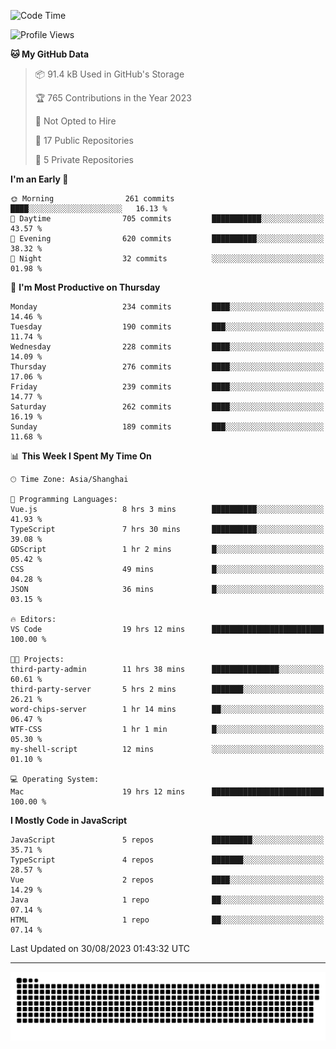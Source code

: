 <!--
<picture>
  <source
    srcset="https://github-readme-stats.vercel.app/api?username=kevinxft&show_icons=true&theme=dark"
    media="(prefers-color-scheme: dark)"
  />
  <source
    srcset="https://github-readme-stats.vercel.app/api?username=kevinxft&show_icons=true"
    media="(prefers-color-scheme: light), (prefers-color-scheme: no-preference)"
  />
  <img src="https://github-readme-stats.vercel.app/api?username=kevinxft&show_icons=true" />
</picture>
-->

<!--START_SECTION:waka-->
![Code Time](http://img.shields.io/badge/Code%20Time-1%2C194%20hrs%2020%20mins-blue)

![Profile Views](http://img.shields.io/badge/Profile%20Views-0-blue)

**🐱 My GitHub Data** 

> 📦 91.4 kB Used in GitHub's Storage 
 > 
> 🏆 765 Contributions in the Year 2023
 > 
> 🚫 Not Opted to Hire
 > 
> 📜 17 Public Repositories 
 > 
> 🔑 5 Private Repositories 
 > 
**I'm an Early 🐤** 

```text
🌞 Morning                261 commits         ████░░░░░░░░░░░░░░░░░░░░░   16.13 % 
🌆 Daytime                705 commits         ███████████░░░░░░░░░░░░░░   43.57 % 
🌃 Evening                620 commits         ██████████░░░░░░░░░░░░░░░   38.32 % 
🌙 Night                  32 commits          ░░░░░░░░░░░░░░░░░░░░░░░░░   01.98 % 
```
📅 **I'm Most Productive on Thursday** 

```text
Monday                   234 commits         ████░░░░░░░░░░░░░░░░░░░░░   14.46 % 
Tuesday                  190 commits         ███░░░░░░░░░░░░░░░░░░░░░░   11.74 % 
Wednesday                228 commits         ████░░░░░░░░░░░░░░░░░░░░░   14.09 % 
Thursday                 276 commits         ████░░░░░░░░░░░░░░░░░░░░░   17.06 % 
Friday                   239 commits         ████░░░░░░░░░░░░░░░░░░░░░   14.77 % 
Saturday                 262 commits         ████░░░░░░░░░░░░░░░░░░░░░   16.19 % 
Sunday                   189 commits         ███░░░░░░░░░░░░░░░░░░░░░░   11.68 % 
```


📊 **This Week I Spent My Time On** 

```text
🕑︎ Time Zone: Asia/Shanghai

💬 Programming Languages: 
Vue.js                   8 hrs 3 mins        ██████████░░░░░░░░░░░░░░░   41.93 % 
TypeScript               7 hrs 30 mins       ██████████░░░░░░░░░░░░░░░   39.08 % 
GDScript                 1 hr 2 mins         █░░░░░░░░░░░░░░░░░░░░░░░░   05.42 % 
CSS                      49 mins             █░░░░░░░░░░░░░░░░░░░░░░░░   04.28 % 
JSON                     36 mins             █░░░░░░░░░░░░░░░░░░░░░░░░   03.15 % 

🔥 Editors: 
VS Code                  19 hrs 12 mins      █████████████████████████   100.00 % 

🐱‍💻 Projects: 
third-party-admin        11 hrs 38 mins      ███████████████░░░░░░░░░░   60.61 % 
third-party-server       5 hrs 2 mins        ███████░░░░░░░░░░░░░░░░░░   26.21 % 
word-chips-server        1 hr 14 mins        ██░░░░░░░░░░░░░░░░░░░░░░░   06.47 % 
WTF-CSS                  1 hr 1 min          █░░░░░░░░░░░░░░░░░░░░░░░░   05.30 % 
my-shell-script          12 mins             ░░░░░░░░░░░░░░░░░░░░░░░░░   01.10 % 

💻 Operating System: 
Mac                      19 hrs 12 mins      █████████████████████████   100.00 % 
```

**I Mostly Code in JavaScript** 

```text
JavaScript               5 repos             █████████░░░░░░░░░░░░░░░░   35.71 % 
TypeScript               4 repos             ███████░░░░░░░░░░░░░░░░░░   28.57 % 
Vue                      2 repos             ████░░░░░░░░░░░░░░░░░░░░░   14.29 % 
Java                     1 repo              ██░░░░░░░░░░░░░░░░░░░░░░░   07.14 % 
HTML                     1 repo              ██░░░░░░░░░░░░░░░░░░░░░░░   07.14 % 
```




 Last Updated on 30/08/2023 01:43:32 UTC
<!--END_SECTION:waka-->

---

<picture>
  <source media="(prefers-color-scheme: dark)" srcset="https://raw.githubusercontent.com/kevinxft/kevinxft/output/github-contribution-grid-snake-dark.svg">
  <source media="(prefers-color-scheme: light)" srcset="https://raw.githubusercontent.com/kevinxft/kevinxft/output/github-contribution-grid-snake.svg">
  <img alt="github contribution grid snake animation" src="https://raw.githubusercontent.com/kevinxft/kevinxft/output/github-contribution-grid-snake.svg">
</picture>